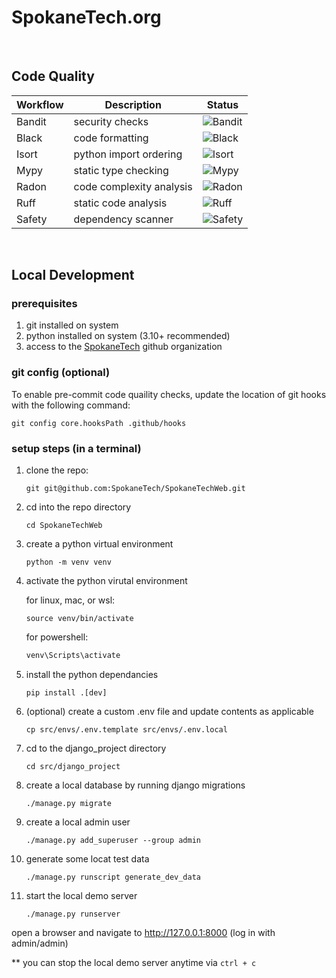 # SpokaneTech.org

<br/>

## Code Quality
| Workflow | Description             | Status                                                                       |
|----------|-------------------------|------------------------------------------------------------------------------|
|Bandit|security checks|![Bandit](https://github.com/SpokaneTech/SpokaneTech_Py/actions/workflows/bandit.yaml/badge.svg)|
|Black|code formatting|![Black](https://github.com/SpokaneTech/SpokaneTech_Py/actions/workflows/black.yaml/badge.svg)|
|Isort|python import ordering|![Isort](https://github.com/SpokaneTech/SpokaneTech_Py/actions/workflows/isort.yaml/badge.svg)|
|Mypy|static type checking|![Mypy](https://github.com/SpokaneTech/SpokaneTech_Py/actions/workflows/mypy.yaml/badge.svg)|
|Radon|code complexity analysis|![Radon](https://github.com/SpokaneTech/SpokaneTech_Py/actions/workflows/radon.yaml/badge.svg)|
|Ruff|static code analysis|![Ruff](https://github.com/SpokaneTech/SpokaneTech_Py/actions/workflows/ruff.yaml/badge.svg)|
|Safety|dependency scanner|![Safety](https://github.com/SpokaneTech/SpokaneTech_Py/actions/workflows/safety.yaml/badge.svg)|


<br/>

## Local Development

### prerequisites
1. git installed on system
2. python installed on system (3.10+ recommended)
3. access to the [SpokaneTech](https://github.com/SpokaneTech) github organization


### git config (optional)
To enable pre-commit code quaility checks, update the location of git hooks with the following command:

```shell
git config core.hooksPath .github/hooks
```


### setup steps (in a terminal)
1. clone the repo:

    ```
    git git@github.com:SpokaneTech/SpokaneTechWeb.git
    ```

2. cd into the repo directory
    ```
    cd SpokaneTechWeb
    ```

3. create a python virtual environment
    ```
    python -m venv venv
    ```

4. activate the python virutal environment
    
    for linux, mac, or wsl:
    ```
    source venv/bin/activate
    ```
    for powershell:

    ```powershell
    venv\Scripts\activate
    ```

5. install the python dependancies
    ```
    pip install .[dev]
    ```

6. (optional) create a custom .env file and update contents as applicable
    ```
    cp src/envs/.env.template src/envs/.env.local
    ```

7. cd to the django_project directory
    ```
    cd src/django_project
    ```

8. create a local database by running django migrations
    ```
    ./manage.py migrate
    ```

9. create a local admin user
    ```
    ./manage.py add_superuser --group admin
    ```

10. generate some locat test data
    ```
    ./manage.py runscript generate_dev_data
    ```

11. start the local demo server
    ```
    ./manage.py runserver
    ```

open a browser and navigate to http://127.0.0.1:8000 (log in with admin/admin)

** you can stop the local demo server anytime via ```ctrl + c ```
